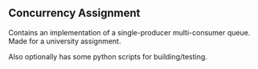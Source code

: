 ## Concurrency Assignment

Contains an implementation of a single-producer multi-consumer queue. Made for a university assignment.

Also optionally has some python scripts for building/testing.
